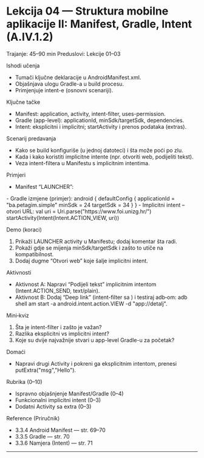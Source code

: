 # Lekcija 04 — Struktura mobilne aplikacije II: Manifest, Gradle, Intent (A.IV.1.2)

Trajanje: 45–90 min
Preduslovi: Lekcije 01–03

Ishodi učenja
- Tumači ključne deklaracije u AndroidManifest.xml.
- Objašnjava ulogu Gradle-a u build procesu.
- Primjenjuje intent-e (osnovni scenariji).

Ključne tačke
- Manifest: application, activity, intent-filter, uses-permission.
- Gradle (app-level): applicationId, minSdk/targetSdk, dependencies.
- Intent: eksplicitni i implicitni; startActivity i prenos podataka (extras).

Scenarij predavanja
- Kako se build konfiguriše (u jednoj datoteci) i šta može poći po zlu.
- Kada i kako koristiti implicitne intente (npr. otvoriti web, podijeliti tekst).
- Veza intent-filtera u Manifestu s implicitnim intentima.

Primjeri
- Manifest “LAUNCHER”:
<intent-filter>
  <action android:name="android.intent.action.MAIN"/>
  <category android:name="android.intent.category.LAUNCHER"/>
</intent-filter>
- Gradle izmjene (primjer):
android {
  defaultConfig {
    applicationId = "ba.petagim.simple"
    minSdk = 24
    targetSdk = 34
  }
}
- Implicitni intent – otvori URL:
val uri = Uri.parse("https://www.foi.unizg.hr/")
startActivity(Intent(Intent.ACTION_VIEW, uri))

Demo (koraci)
1) Prikaži LAUNCHER activity u Manifestu; dodaj komentar šta radi.
2) Pokaži gdje se mijenja minSdk/targetSdk i zašto to utiče na kompatibilnost.
3) Dodaj dugme “Otvori web” koje šalje implicitni intent.

Aktivnosti
- Aktivnost A: Napravi “Podijeli tekst” implicitnim intentom (Intent.ACTION_SEND, text/plain).
- Aktivnost B: Dodaj “Deep link” (intent-filter sa <data android:scheme="app" android:host="detalj"/>) i testiraj adb‑om: adb shell am start -a android.intent.action.VIEW -d "app://detalj".

Mini‑kviz
1) Šta je intent-filter i zašto je važan?
2) Razlika eksplicitni vs implicitni intent?
3) Koje su dvije najvažnije stvari u app-level Gradle-u za početak?

Domaći
- Napravi drugi Activity i pokreni ga eksplicitnim intentom, prenesi putExtra("msg","Hello").

Rubrika (0–10)
- Ispravno objašnjenje Manifest/Gradle (0–4)
- Funkcionalni implicitni intent (0–3)
- Dodatni Activity sa extra (0–3)

Reference (Priručnik)
- 3.3.4 Android Manifest — str. 69–70
- 3.3.5 Gradle — str. 70
- 3.3.6 Namjera (Intent) — str. 71

---